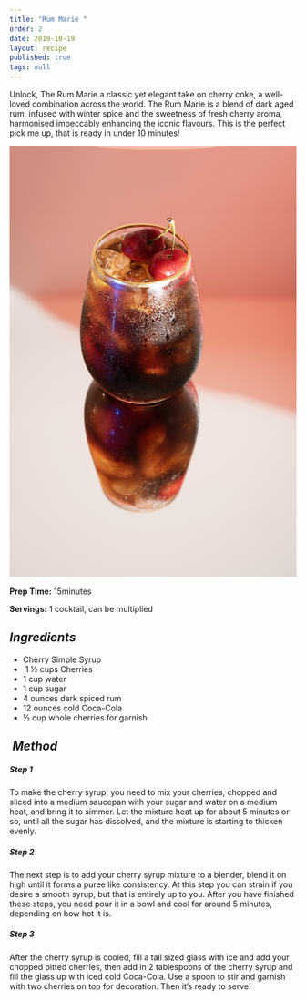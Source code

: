 ```yaml
---
title: "Rum Marie "
order: 2
date: 2019-10-19
layout: recipe
published: true
tags: null
---
```

Unlock, The Rum Marie a classic yet elegant take on cherry coke, a well-loved combination across the world. The Rum Marie is a blend of dark aged rum, infused with winter spice and the sweetness of fresh cherry aroma, harmonised impeccably enhancing the iconic flavours. This is the perfect pick me up, that is ready in under 10 minutes!

![Cherry Rum Coke Cocktail in glass](../uploads/masahiro-naruse-qqil342oex4-unsplash.jpg "Rum Marie ")



**Prep Time:** 15minutes 

**Servings:** 1 cocktail, can be multiplied

## *Ingredients* 

* Cherry Simple Syrup
*  1 ½ cups Cherries
* 1 cup water
* 1 cup sugar
* 4 ounces dark spiced rum
* 12 ounces cold Coca-Cola
* ½ cup whole cherries for garnish 

##  *Method*

##### *Step 1*

To make the cherry syrup, you need to mix your cherries, chopped and sliced into a medium saucepan with your sugar and water on a medium heat, and bring it to simmer. Let the mixture heat up for about 5 minutes or so, until all the sugar has dissolved, and the mixture is starting to thicken evenly. 

##### *Step 2*

The next step is to add your cherry syrup mixture to a blender, blend it on high until it forms a puree like consistency. At this step you can strain if you desire a smooth syrup, but that is entirely up to you. After you have finished these steps, you need pour it in a bowl and cool for around 5 minutes, depending on how hot it is. 

##### *Step 3*

After the cherry syrup is cooled, fill a tall sized glass with ice and add your chopped pitted cherries, then add in 2 tablespoons of the cherry syrup and fill the glass up with iced cold Coca-Cola. Use a spoon to stir and garnish with two cherries on top for decoration. Then it’s ready to serve!